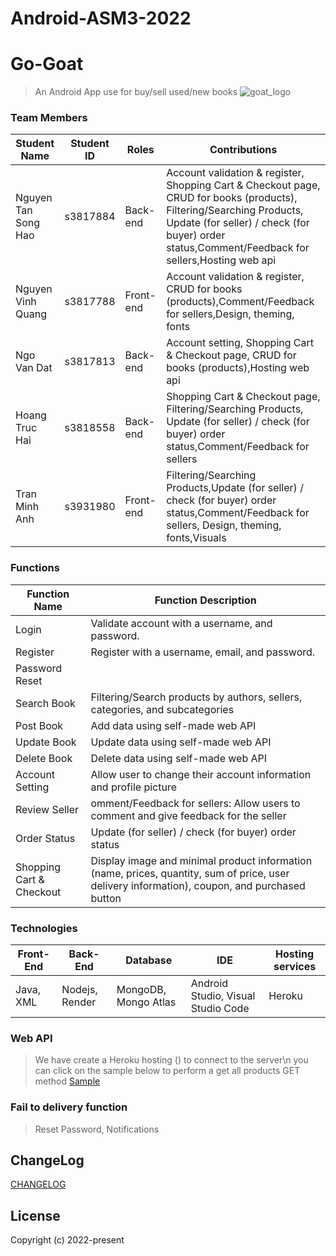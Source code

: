 # Android-ASM3-2022
# Go-Goat

> An Android App use for buy/sell used/new books
![goat_logo](https://user-images.githubusercontent.com/57244454/213659108-cc25226a-3dfa-43f5-af75-347e007b2668.svg)


### Team Members
| Student Name            | Student ID  | Roles           | Contributions                                                   |
| ----------------------- | ----------  | --------------- |-----------------------------------------------------------------|
| Nguyen Tan Song Hao     | s3817884    | Back-end        | Account validation & register, Shopping Cart & Checkout page, CRUD for books (products), Filtering/Searching Products, Update (for seller) / check (for buyer) order status,Comment/Feedback for sellers,Hosting web api |
| Nguyen Vinh Quang       | s3817788    | Front-end       | Account validation & register, CRUD for books (products),Comment/Feedback for sellers,Design, theming, fonts|
| Ngo Van Dat             | s3817813    | Back-end        | Account setting, Shopping Cart & Checkout page, CRUD for books (products),Hosting web api      |
| Hoang Truc Hai          | s3818558    | Back-end        | Shopping Cart & Checkout page, Filtering/Searching Products, Update (for seller) / check (for buyer) order status,Comment/Feedback for sellers      |
| Tran Minh Anh           | s3931980    | Front-end       | Filtering/Searching Products,Update (for seller) / check (for buyer) order status,Comment/Feedback for sellers, Design, theming, fonts,Visuals|


### Functions
|Function Name            | Function Description                                                                |
|-------------------------|-------------------------------------------------------------------------------------|
|Login                    | Validate account with a username, and password.                                     |
|Register                 | Register with a username, email, and password.                                      |
|Password Reset           |                                                                                     |
|Search Book              |Filtering/Search products by authors, sellers, categories, and subcategories         |
|Post Book                | Add data using self-made web API                                                    |
|Update Book              | Update data using self-made web API                                                 |
|Delete Book              | Delete data using self-made web API                                                 | 
|Account Setting          | Allow user to change their account information and profile picture                  |
|Review Seller            | omment/Feedback for sellers: Allow users to comment and give feedback for the seller|
|Order Status             | Update (for seller) / check (for buyer) order status                                |
|Shopping Cart & Checkout |Display image and minimal product information (name, prices, quantity, sum of price, user delivery information), coupon, and purchased button|
### Technologies
|Front-End                | Back-End             | Database      | IDE            |Hosting services|
|-------------------------|----------------------|---------------|----------------|----------------|
|Java, XML                |Nodejs, Render        |MongoDB, Mongo Atlas|Android Studio, Visual Studio Code|Heroku|

### Web API
> We have create a Heroku hosting () to connect to the server\n
> you can click on the sample below to perform a get all products GET method
[Sample](https://go-goat-api-v1.herokuapp.com/api/book/getProducts)
### Fail to delivery function
> Reset Password, Notifications
## ChangeLog

[CHANGELOG](CHANGELOG.md)

## License

Copyright (c) 2022-present
